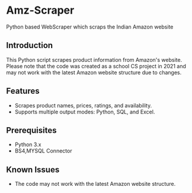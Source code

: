 # Amz-Scraper
Python based WebScraper which scraps the Indian Amazon website

## Introduction
This Python script scrapes product information from Amazon's website. Please note that the code was created as a school CS project in 2021 and may not work with the latest Amazon website structure due to changes.

## Features
- Scrapes product names, prices, ratings, and availability.
- Supports multiple output modes: Python, SQL, and Excel.

## Prerequisites
- Python 3.x
- BS4,MYSQL Connector
## Known Issues
- The code may not work with the latest Amazon website structure.
